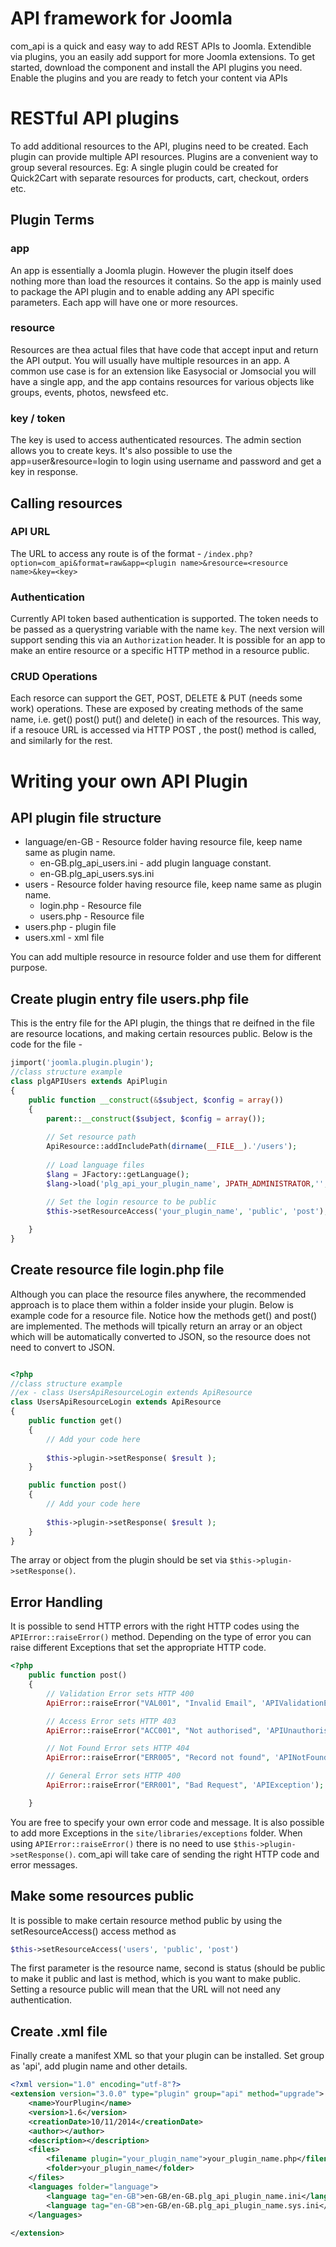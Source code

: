 # API framework for Joomla

com_api is a quick and easy way to add REST APIs to Joomla. Extendible via plugins, you an easily add support for more Joomla extensions. To get started, download the component and install the API plugins you need. Enable the plugins and you are ready to fetch your content via APIs


# RESTful API plugins

To add additional resources to the API, plugins need to be created. Each plugin can provide multiple API resources. Plugins are a convenient way to group several resources. Eg: A single plugin could be created for Quick2Cart with separate resources for products, cart, checkout, orders etc.

## Plugin Terms

### app
An app is essentially a Joomla plugin. However the plugin itself does nothing more than load the resources it contains. So the app is mainly used to package the API plugin and to enable adding any API specific parameters. Each app will have one or more resources. 

### resource
Resources are thea actual files that have code that accept input and return the API output. You will usually have multiple resources in an app. A common use case is for an extension like Easysocial or Jomsocial you will have a single app, and the app contains resources for various objects like groups, events, photos, newsfeed etc.

### key / token
The key is used to access authenticated resources. The admin section allows you to create keys. It's also possible to use the app=user&resource=login to login using username and password and get a key in response.


## Calling resources

### API URL
The URL to access any route is of the format - 
`/index.php?option=com_api&format=raw&app=<plugin name>&resource=<resource name>&key=<key>`

### Authentication
Currently API token based authentication is supported. The token needs to be passed as a querystring variable with the name `key`. The next version will support sending this via an `Authorization` header. It is possible for an app to make an entire resource or a specific HTTP method in a resource public.

### CRUD Operations
Each resorce can support the GET, POST, DELETE & PUT (needs some work) operations. These are exposed by creating methods of the same name, i.e. get() post() put() and delete() in each of the resources. This way, if a resouce URL is accessed via HTTP POST , the post() method is called, and similarly for the rest.

# Writing your own API Plugin

## API plugin file structure
* language/en-GB - Resource folder having resource file, keep name same as plugin name.
	- en-GB.plg_api_users.ini - add plugin language constant.
	- en-GB.plg_api_users.sys.ini
* users - Resource folder having resource file, keep name same as plugin name.
	- login.php - Resource file
	- users.php - Resource file
* users.php - plugin file
* users.xml - xml file 

You can add multiple resource in resource folder and use them for different purpose.

## Create plugin entry file users.php file
This is the entry file for the API plugin, the things that re deifned in the file are resource locations, and making certain resources public. Below is the code for the file - 

```php
jimport('joomla.plugin.plugin');
//class structure example
class plgAPIUsers extends ApiPlugin
{
	public function __construct(&$subject, $config = array())
	{
		parent::__construct($subject, $config = array());
		
		// Set resource path
		ApiResource::addIncludePath(dirname(__FILE__).'/users');
		
		// Load language files
		$lang = JFactory::getLanguage(); 
		$lang->load('plg_api_your_plugin_name', JPATH_ADMINISTRATOR,'',true);
		
		// Set the login resource to be public
		$this->setResourceAccess('your_plugin_name', 'public', 'post');

	}
}
```

## Create resource file login.php file
Although you can place the resource files anywhere, the recommended approach is to place them within a folder inside your plugin.  Below is example code for a resource file. Notice how the methods get() and post() are implemented. The methods will tpically return an array or an object which will be automatically converted to JSON, so the resource does not need to convert to JSON.

```php

<?php
//class structure example
//ex - class UsersApiResourceLogin extends ApiResource
class UsersApiResourceLogin extends ApiResource
{
	public function get()
	{
		// Add your code here
		 
		$this->plugin->setResponse( $result );
	}

	public function post()
	{
		// Add your code here
		
		$this->plugin->setResponse( $result );
	}
}
```

The array or object from the plugin should be set via `$this->plugin->setResponse()`.

## Error Handling
It is possible to send HTTP errors with the right HTTP codes using the `APIError::raiseError()` method. Depending on the type of error you can raise different Exceptions that set the appropriate HTTP code. 

```php
<?php
	public function post()
	{
		// Validation Error sets HTTP 400
		ApiError::raiseError("VAL001", "Invalid Email", 'APIValidationException');

		// Access Error sets HTTP 403
		ApiError::raiseError("ACC001", "Not authorised", 'APIUnauthorisedException');

		// Not Found Error sets HTTP 404
		ApiError::raiseError("ERR005", "Record not found", 'APINotFoundException');

		// General Error sets HTTP 400
		ApiError::raiseError("ERR001", "Bad Request", 'APIException');

	}
```

You are free to specify your own error code and message. It is also possible to add more Exceptions in the `site/libraries/exceptions` folder. When using `APIError::raiseError()` there is no need to use `$this->plugin->setResponse()`. com_api will take care of sending the right HTTP code and error messages. 


## Make some resources public
 
It is possible to make certain resource method public by using the setResourceAccess() access method as
```php
$this->setResourceAccess('users', 'public', 'post') 
```

The first parameter is the resource name, second is status (should be public to make it public and last is method,
which is you want to make public. Setting a resource public will mean that the URL will not need any authentication.
  

## Create .xml file
Finally create a manifest XML so that your plugin can be installed. Set group as 'api', add plugin name and other details.

```xml
<?xml version="1.0" encoding="utf-8"?>
<extension version="3.0.0" type="plugin" group="api" method="upgrade">
    <name>YourPlugin</name>
    <version>1.6</version>
    <creationDate>10/11/2014</creationDate>
    <author></author> 
    <description></description>
    <files>
        <filename plugin="your_plugin_name">your_plugin_name.php</filename>
        <folder>your_plugin_name</folder> 
    </files>
    <languages folder="language">
		<language tag="en-GB">en-GB/en-GB.plg_api_plugin_name.ini</language>
		<language tag="en-GB">en-GB/en-GB.plg_api_plugin_name.sys.ini</language>
	</languages>
	
</extension> 
```

